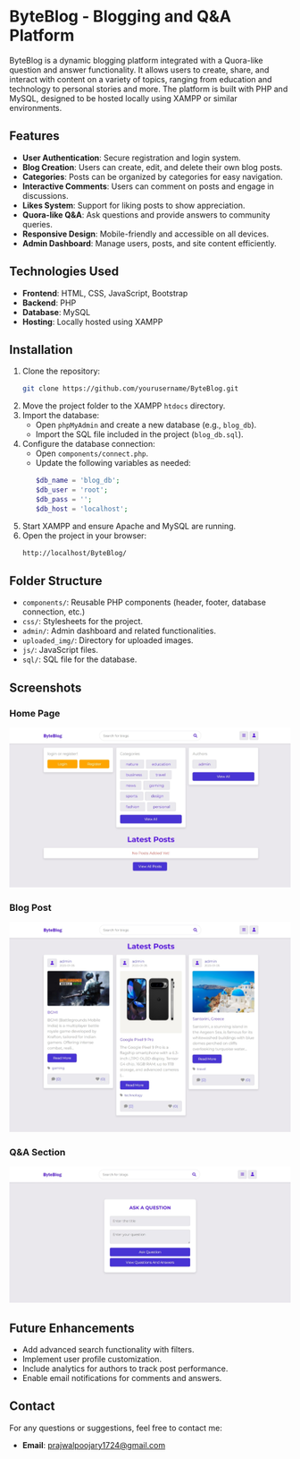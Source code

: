 # ByteBlog - Blogging and Q&A Platform

ByteBlog is a dynamic blogging platform integrated with a Quora-like question and answer functionality. It allows users to create, share, and interact with content on a variety of topics, ranging from education and technology to personal stories and more. The platform is built with PHP and MySQL, designed to be hosted locally using XAMPP or similar environments.

## Features

- **User Authentication**: Secure registration and login system.
- **Blog Creation**: Users can create, edit, and delete their own blog posts.
- **Categories**: Posts can be organized by categories for easy navigation.
- **Interactive Comments**: Users can comment on posts and engage in discussions.
- **Likes System**: Support for liking posts to show appreciation.
- **Quora-like Q&A**: Ask questions and provide answers to community queries.
- **Responsive Design**: Mobile-friendly and accessible on all devices.
- **Admin Dashboard**: Manage users, posts, and site content efficiently.

## Technologies Used

- **Frontend**: HTML, CSS, JavaScript, Bootstrap
- **Backend**: PHP
- **Database**: MySQL
- **Hosting**: Locally hosted using XAMPP

## Installation

1. Clone the repository:
   ```bash
   git clone https://github.com/yourusername/ByteBlog.git
   ```
2. Move the project folder to the XAMPP `htdocs` directory.
3. Import the database:
   - Open `phpMyAdmin` and create a new database (e.g., `blog_db`).
   - Import the SQL file included in the project (`blog_db.sql`).
4. Configure the database connection:
   - Open `components/connect.php`.
   - Update the following variables as needed:
     ```php
     $db_name = 'blog_db';
     $db_user = 'root';
     $db_pass = '';
     $db_host = 'localhost';
     ```
5. Start XAMPP and ensure Apache and MySQL are running.
6. Open the project in your browser:
   ```bash
   http://localhost/ByteBlog/
   ```

## Folder Structure

- `components/`: Reusable PHP components (header, footer, database connection, etc.)
- `css/`: Stylesheets for the project.
- `admin/`: Admin dashboard and related functionalities.
- `uploaded_img/`: Directory for uploaded images.
- `js/`: JavaScript files.
- `sql/`: SQL file for the database.

## Screenshots

### Home Page
![Home Image](blog/project/uploaded_img/home.jpeg)

### Blog Post
![Blog Post](blog/project/uploaded_img/posts.jpeg)

### Q&A Section
![Q&A Section](blog/project/uploaded_img/quora.jpeg)

## Future Enhancements

- Add advanced search functionality with filters.
- Implement user profile customization.
- Include analytics for authors to track post performance.
- Enable email notifications for comments and answers.

## Contact

For any questions or suggestions, feel free to contact me:

- **Email**: prajwalpoojary1724@gmail.com

